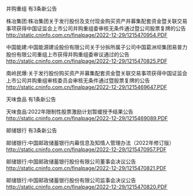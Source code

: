 并购重组 有3条新公告 

株冶集团:株冶集团关于发行股份及支付现金购买资产并募集配套资金暨关联交易事项获得中国证监会上市公司并购重组委审核无条件通过暨公司股票复牌的公告 http://static.cninfo.com.cn/finalpage/2022-12-29/1215470954.PDF 

中国能建:中国能源建设股份有限公司关于分拆所属子公司中国葛洲坝集团易普力股份有限公司重组上市获得并购重组委审议通过的公告 http://static.cninfo.com.cn/finalpage/2022-12-29/1215470825.PDF 

南岭民爆:关于发行股份购买资产并募集配套资金暨关联交易事项获得中国证监会上市公司并购重组审核委员会审核无条件通过暨股票复牌的公告 http://static.cninfo.com.cn/finalpage/2022-12-29/1215469647.PDF 

天味食品 有1条新公告 

天味食品:2022年限制性股票激励计划暂缓授予结果公告 http://static.cninfo.com.cn/finalpage/2022-12-29/1215469089.PDF 

邮储银行 有3条新公告 

邮储银行:中国邮政储蓄银行内幕信息及知情人管理办法（2022年修订版） http://static.cninfo.com.cn/finalpage/2022-12-29/1215470957.PDF 

邮储银行:中国邮政储蓄银行股份有限公司董事会决议公告 http://static.cninfo.com.cn/finalpage/2022-12-29/1215470821.PDF 

邮储银行:中国邮政储蓄银行股份有限公司监事会决议公告 http://static.cninfo.com.cn/finalpage/2022-12-29/1215470820.PDF 

